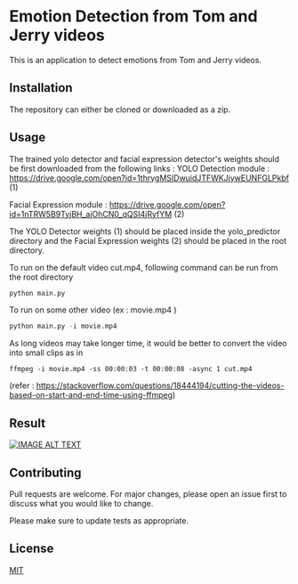 # Emotion Detection from Tom and Jerry videos

This is an application to detect emotions from Tom and Jerry videos.

## Installation

The repository can either be cloned or downloaded as a zip.

## Usage

The trained yolo detector and facial expression detector's weights should be first downloaded from the following links : 
YOLO Detection module : https://drive.google.com/open?id=1thrygMSIDwuidJTFWKJjywEUNFGLPkbf (1)

Facial Expression module : https://drive.google.com/open?id=1nTRW5B9TyjBH_ajOhCN0_qQSI4jRyfYM (2)

The YOLO Detector weights (1) should be placed inside the yolo_predictor directory and the
Facial Expression weights (2) should be placed in the root directory.

To run on the default video cut.mp4, following command can be run from the root directory
```python
python main.py
```
To run on some other video (ex : movie.mp4 )
```python
python main.py -i movie.mp4
```
As long videos may take longer time, it would be better to convert the video into small clips as in 
```
ffmpeg -i movie.mp4 -ss 00:00:03 -t 00:00:08 -async 1 cut.mp4
```
(refer : https://stackoverflow.com/questions/18444194/cutting-the-videos-based-on-start-and-end-time-using-ffmpeg)

## Result

[![IMAGE ALT TEXT](http://img.youtube.com/vi/YOUTUBE_VIDEO_ID_HERE/0.jpg)](http://www.youtube.com/watch?v=YOUTUBE_VIDEO_ID_HERE "Emotion Detection from Tom and Jerry")

## Contributing
Pull requests are welcome. For major changes, please open an issue first to discuss what you would like to change.

Please make sure to update tests as appropriate.

## License
[MIT](https://choosealicense.com/licenses/mit/)
